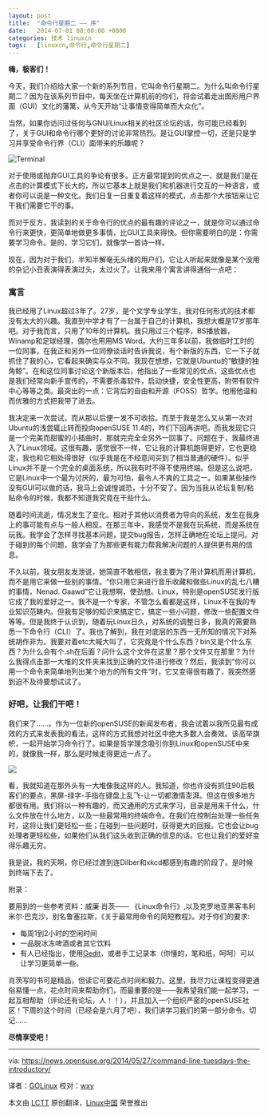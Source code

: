 ```yaml
---
layout: post
title:	"命令行星期二 —— 序"
date:	2014-07-01 08:00:00 +0800 
categories:	技术 linuxcn 
tags:	[linuxcn,命令行,命令行星期二]
---
```



**嗨，极客们！**


今天，我们介绍给大家一个新的系列节目，它叫命令行星期二。为什么叫命令行星期二？因为在该系列节目中，每天坐在计算机前的你们，将会试着走出图形用户界面（GUI）文化的藩篱，从今天开始“让事情变得简单而大众化”。


当然，如果你访问过任何与GNU/Linux相关的社区论坛的话，你可能已经看到了，关于GUI和命令行哪个更好的讨论非常热烈。是让GUI掌控一切，还是只是学习并享受命令行界（CLI）面带来的乐趣呢？


![Terminal](/Asserts/Images//attachment/album/201406/30/204949rry615r62o9heccs.png)


对于使用或抛弃GUI工具的争论有很多。正方最常提到的优点之一，就是我们是在点击的计算模式下长大的，所以它基本上就是我们和机器进行交互的一种语言，或者你可以说是一种文化。我们日复一日重复着这样的模式，点击那个大按钮来让它干我们需要它干的事。


而对于反方，我读到的关于命令行的优点的最有趣的评论之一，就是你可以通过命令行来更快，更简单地做更多事情，比GUI工具来得快。但你需要明白的是：你需要学习命令。是的，学习它们，就像学一首诗一样。


现在，因为对于我们，半知半解毫无头绪的用户们，它让人听起来就像是某个没用的杂记小丑表演得表演过头，太过火了。让我来用个寓言讲得通俗一点吧：


### 寓言


我已经用了Linux超过3年了。27岁，是个文学专业学生，我对任何形式的技术都没有太大的兴趣。我直到中学才有了一台属于自己的计算机，我想大概是17岁那年吧。对于我而言，只用了10年的计算机。我只用过三个程序，BS播放器，Winamp和足球经理，偶尔也用用MS Word。大约三年多以前，我做临时工时的一位同事，在我正和另外一位同僚谈话时告诉我说，有个新版的东西，它一下子就抓住了我的心，它看起来确实与众不同。我现在想想，它就是Ubuntu的“敏捷的独角鲸”。在和这位同事讨论这个新版本后，他指出了一些常见的优点，这些优点也是我们经常向新手宣传的，不需要杀毒软件，启动快捷，安全性更高，附带有软件中心等等之类。最突出的一点：它背后的自由和开源（FOSS）哲学。他用他温和而优雅的方式把我带了进去。


我决定来一次尝试，而从那以后便一发不可收拾。而至于我是怎么又从第一次对Ubuntu的浅尝辄止转而投向openSUSE 11.4的，咋们下回再讲吧。而我发现它只是一个完美而甜蜜的小插曲时，那就完完全全另外一回事了。问题在于，我最终进入了Linux领域。这很有趣，感觉很不一样，它让我的计算机跑得更好，它也更稳定，我也和它相处得很好（似乎我是在不经意间买到了相当普通的硬件）。似乎Linux并不是一个完全的桌面系统，所以我有时不得不使用终端。但是这么说吧，它是Linux中一个最为讨厌的，最为可怕，最令人不爽的工具之一。如果某些操作没有GUI可以做的话，我马上会诚惶诚恐，十分不安了。因为当我从论坛复制/粘贴命令的时候，我都不知道我究竟在干些什么。


随着时间流逝，情况发生了变化。相对于其他以消费者为导向的系统，发生在我身上的事可能有点与一般人相反。在那三年中，我感觉不是我在玩系统，而是系统在玩我。我学会了怎样寻找基本问题，提交bug报告，怎样正确地在论坛上提问。对于碰到的每个问题，我学会了为那些更有能力帮我解决问题的人提供更有用的信息。


不久以前，我女朋友发泄说，她简直不敢相信，我主要为了用计算机而用计算机，而不是用它来做一些别的事情。“你只用它来进行音乐收藏和做些Linux的乱七八糟的事情，Nenad. Gaawd”它让我想啊，使劲想。Linux，特别是openSUSE发行版它成了我的爱好之一。我不是一个专家，不管怎么看都是这样，Linux不在我的专业知识范畴内。但我有足够的知识来搞定它，搞定一些小问题，修改一些配置文件等等。但是我终于认识到，随着玩Linux日久，对系统的调整日多，我真的需要熟悉一下命令行（CLI）了。我也了解到，我在对底层的东西一无所知的情况下对系统胡作非为。我要对着etc大喊大叫了，它究竟是个什么东西？bin又是个什么东西？为什么会有个.sh在后面？问什么这个文件在这里？那个文件又在那里？为什么我得点击那一大堆的文件夹来找到正确的文件进行修改？然后，我读到“你可以用一个命令来简单地列出某个地方的所有文件”时，它又变得很有趣了，我突然感到迫不及待要想试试了。


### 好吧，让我们干吧！


我们来了……。作为一位新的openSUSE的新闻发布者，我会试着以我所见最有成效的方式来发表我的看法，这样的方式我想对社区中绝大多数人会奏效。该高举旗帜，一起开始学习命令行了。如果是哲学理念吸引你到Linux和openSUSE中来的，就像我一样，那么是时候走得更远一点了。


![](/Asserts/Images//attachment/album/201406/30/204848knovgevefevfhgih.jpg)


看，我就知道在那外头有一大堆像我这样的人。我知道，你也许没有抓住90后极客们的要点，黑屏-绿字-手指在键盘上乱飞-让一切都激情澎湃。但这在很多地方都很有用。我们将以一种有趣的，而又通用的方式来学习，目录是用来干什么，什么文件放在什么地方，以及一些最常用的终端命令。在我们在控制台处理一些任务时，这将让我们更轻松一些；在碰到一些问题时，获得更大的回报。它也会让bug处理者更轻松些，如果他们从我们这头收到正确的信息的话。它也让我们的爱好变得乐趣无穷。


我是说，我的天啊，你已经过渡到连Dilber和xkcd都感到有趣的阶段了。是时候到终端下去了。


附录：


要用到的一些参考资料：威廉·肖茨—— 《Linux命令行》,以及克罗地亚黑客韦利米尔·巴克沙，别名鲁塞拉斯，《关于最常用命令的简短教程》。对于你们的要求:


* 每周1到2小时的空闲时间
* 一品脱冰冻啤酒或者其它饮料
* 有人已经指出，使用[Gedit](http://software.opensuse.org/package/gedit)，或者手工记录本（你懂的，笔和纸，呵呵）可以让学习更简单一些。


肖茨写的书可是精品，但读它可要花点时间和毅力。这里，我尽力让课程变得更通俗易懂一点，花点时间来帮助你们，而最重要的是——我希望我们能一起学习，一起互相帮助（评论还有论坛，人！！），并且加入一个组织严密的openSUSE社区！下周的这个时间（已经会是六月了吧），我们讲学习我们的第一部分命令。切记……


**尽情享受吧！**




---


via: <https://news.opensuse.org/2014/05/27/command-line-tuesdays-the-introductory/>


译者：[GOLinux](https://github.com/GOLinux) 校对：[wxy](https://github.com/wxy)


本文由 [LCTT](https://github.com/LCTT/TranslateProject) 原创翻译，[Linux中国](http://linux.cn/) 荣誉推出
